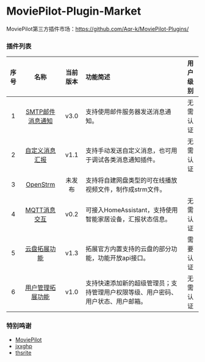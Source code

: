 # MoviePilot-Plugin-Market

MoviePilot第三方插件市场：https://github.com/Aqr-k/MoviePilot-Plugins/

### 插件列表

| 序号 |                名称                | 当前版本 |功能简述| 用户级别 |
|:--:|:--------------------------------:|:----:|:---|:----:|
| 1  |  [SMTP邮件消息通知](docs/SmtpMsg.md)   | v3.0 |支持使用邮件服务器发送消息通知。| 无需认证 |
| 2  | [自定义消息汇报](docs/SendCustomMsg.md) | v1.1 |支持手动发送自定义消息，也可用于调试各类消息通知插件。| 无需认证 |
| 3  |   [OpenStrm](docs/OpenStrm.md)   | 未发布  |支持将自建网盘类型的可在线播放视频文件，制作成strm文件。|      |
| 4  |  [MQTT消息交互](docs/MqttClient.md)  | v0.2 |可接入HomeAssistant，支持使用智能家居设备，汇报状态信息。| 无需认证 |
| 5  |   [云盘拓展功能](docs/CloudHelperPlus.md)   | v1.3 |拓展官方内置支持的云盘的部分功能，功能开放api接口。| 需要认证 |
| 6  |  [用户管理拓展功能](docs/UserSettingPlus.md)  | v1.0 |支持快速添加新的超级管理员；支持管理用户权限等级、用户密码、用户状态、用户邮箱。| 无需认证 |

### 特别鸣谢
- [MoviePilot](https://github.com/jxxghp/MoviePilot)
- [jxxghp](https://github.com/jxxghp)
- [thsrite](https://github.com/thsrite)
